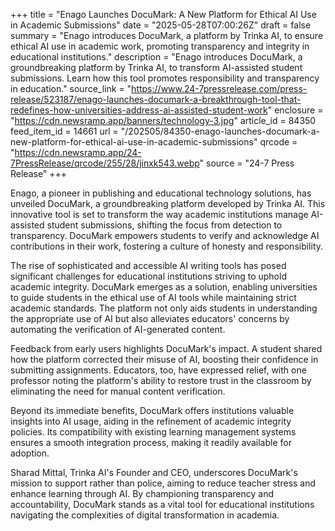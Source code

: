 +++
title = "Enago Launches DocuMark: A New Platform for Ethical AI Use in Academic Submissions"
date = "2025-05-28T07:00:26Z"
draft = false
summary = "Enago introduces DocuMark, a platform by Trinka AI, to ensure ethical AI use in academic work, promoting transparency and integrity in educational institutions."
description = "Enago introduces DocuMark, a groundbreaking platform by Trinka AI, to transform AI-assisted student submissions. Learn how this tool promotes responsibility and transparency in education."
source_link = "https://www.24-7pressrelease.com/press-release/523187/enago-launches-documark-a-breakthrough-tool-that-redefines-how-universities-address-ai-assisted-student-work"
enclosure = "https://cdn.newsramp.app/banners/technology-3.jpg"
article_id = 84350
feed_item_id = 14661
url = "/202505/84350-enago-launches-documark-a-new-platform-for-ethical-ai-use-in-academic-submissions"
qrcode = "https://cdn.newsramp.app/24-7PressRelease/qrcode/255/28/jinxk543.webp"
source = "24-7 Press Release"
+++

<p>Enago, a pioneer in publishing and educational technology solutions, has unveiled DocuMark, a groundbreaking platform developed by Trinka AI. This innovative tool is set to transform the way academic institutions manage AI-assisted student submissions, shifting the focus from detection to transparency. DocuMark empowers students to verify and acknowledge AI contributions in their work, fostering a culture of honesty and responsibility.</p><p>The rise of sophisticated and accessible AI writing tools has posed significant challenges for educational institutions striving to uphold academic integrity. DocuMark emerges as a solution, enabling universities to guide students in the ethical use of AI tools while maintaining strict academic standards. The platform not only aids students in understanding the appropriate use of AI but also alleviates educators' concerns by automating the verification of AI-generated content.</p><p>Feedback from early users highlights DocuMark's impact. A student shared how the platform corrected their misuse of AI, boosting their confidence in submitting assignments. Educators, too, have expressed relief, with one professor noting the platform's ability to restore trust in the classroom by eliminating the need for manual content verification.</p><p>Beyond its immediate benefits, DocuMark offers institutions valuable insights into AI usage, aiding in the refinement of academic integrity policies. Its compatibility with existing learning management systems ensures a smooth integration process, making it readily available for adoption.</p><p>Sharad Mittal, Trinka AI's Founder and CEO, underscores DocuMark's mission to support rather than police, aiming to reduce teacher stress and enhance learning through AI. By championing transparency and accountability, DocuMark stands as a vital tool for educational institutions navigating the complexities of digital transformation in academia.</p>